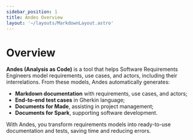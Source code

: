 ```yaml
---
sidebar_position: 1
title: Andes Overview
layout: '~/layouts/MarkdownLayout.astro'
---
```


# Overview

**Andes (Analysis as Code)** is a tool that helps Software Requirements Engineers model requirements, use cases, and actors, including their interrelations. From these models, Andes automatically generates:

- **Markdown documentation** with requirements, use cases, and actors;  
- **End-to-end test cases** in Gherkin language;  
- **Documents for Made**, assisting in project management;  
- **Documents for Spark**, supporting software development.  

With Andes, you transform requirements models into ready-to-use documentation and tests, saving time and reducing errors.